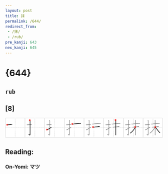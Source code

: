 ```yaml
---
layout: post
title: 抹
permalink: /644/
redirect_from:
 - /抹/
 - /rub/
pre_kanji: 643
nex_kanji: 645
---
```


# {644}

## `rub`

## [8]

<div class="stroke"><img src="../images/E68AB9.png" /></div>

## Reading:

### On-Yomi: マツ
